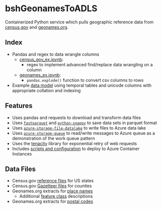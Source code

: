 # bshGeonamesToADLS 
Containerized Python service which pulls geographic reference data from
[census.gov](https://www.census.gov/geographies/reference-files.2019.html) 
and [geonames.org](http://download.geonames.org/export/zip/). 

## Index
- Pandas and regex to data wrangle columns
    - [census_gov_ex.ipynb](jupyter/census_gov_ex.ipynb):
        - regex to implement advanced find/replace data wrangling on a 
        column
    - [geonames_ex.ipynb](jupyter/geonames_ex.ipynb):
        - `pandas.explode()` function to convert csv columns to rows
- Example [data model](db/scripts) 
using temporal tables and unicode columns with appropriate collation and
indexing

## Features
- Uses pandas and requests to download and transform data files
- Uses [`fastparquet`](https://pypi.org/project/fastparquet) and
[`python-snappy`](https://pypi.org/project/python-snappy) 
to save data sets in parquet format
- Uses [`azure-storage-file-datalake`](https://pypi.org/project/azure-storage-file-datalake) 
to write files to Azure data lake
- Uses [`azure-storage-queue`](https://pypi.org/project/azure-storage-queue/)
to read/write messages to Azure queue as a demonstration of the work
queue pattern
- Uses the [tenacity](https://tenacity.readthedocs.io/en/latest/) 
library for exponential retry of web requests
- Includes [scripts and configuration](aci/) to deploy to Azure Container
Instances

## Data Files
- Census.gov [reference files](https://www.census.gov/geographies/reference-files/2019/demo/popest/2019-fips.html) 
for US states
- Census.gov [Gazetteer files](https://www.census.gov/geographies/reference-files/time-series/geo/gazetteer-files.html) 
for counties
- Geonames.org extracts for [place names](https://download.geonames.org/export/dump/)
    - Additional [feature class](http://www.geonames.org/export/codes.html) descriptions
- Geonames.org extracts for [postal codes](http://download.geonames.org/export/zip/)